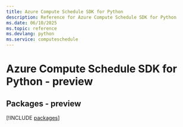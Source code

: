 ```yaml
---
title: Azure Compute Schedule SDK for Python
description: Reference for Azure Compute Schedule SDK for Python
ms.date: 06/10/2025
ms.topic: reference
ms.devlang: python
ms.service: computeschedule
---
```

# Azure Compute Schedule SDK for Python - preview
## Packages - preview
[!INCLUDE [packages](compute-schedule-index.md)]